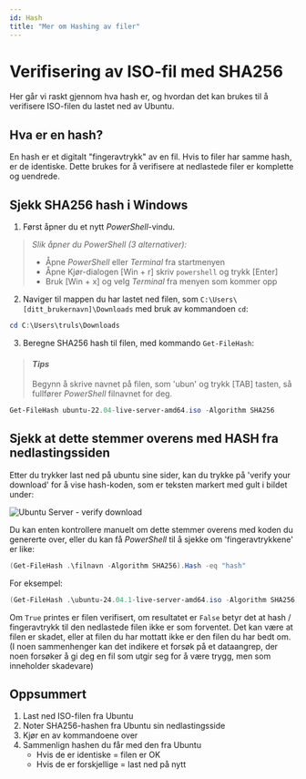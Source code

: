 ```yaml
---
id: Hash
title: "Mer om Hashing av filer"
---
```


# Verifisering av ISO-fil med SHA256

Her går vi raskt gjennom hva hash er, og hvordan det kan
brukes til å verifisere ISO-filen du lastet ned av Ubuntu.

## Hva er en hash?

En hash er et digitalt "fingeravtrykk" av en fil. Hvis to filer har samme hash, er de identiske. Dette brukes for å verifisere at nedlastede filer er komplette og uendrede.

## Sjekk SHA256 hash i Windows

1. Først åpner du et nytt _PowerShell_-vindu.

> _Slik åpner du PowerShell (3 alternativer):_ 
> - Åpne _PowerShell_ eller _Terminal_ fra startmenyen
> - Åpne Kjør-dialogen \[Win + r\] skriv `powershell` og trykk \[Enter\]
> - Bruk \[Win + x\] og velg _Terminal_ fra menyen som kommer opp

2. Naviger til mappen du har lastet ned filen, som
`C:\Users\[ditt_brukernavn]\Downloads` med bruk av kommandoen `cd`:

```powershell
cd C:\Users\truls\Downloads
```

3. Beregne SHA256 hash til filen, med kommando `Get-FileHash`: 

> #### _Tips_
> Begynn å skrive navnet på filen, som 'ubun' og trykk \[TAB\] tasten, 
> så fullfører _PowerShell_ filnavnet for deg. 

```powershell
Get-FileHash ubuntu-22.04-live-server-amd64.iso -Algorithm SHA256
```

## Sjekk at dette stemmer overens med HASH fra nedlastingssiden

Etter du trykker last ned på ubuntu sine sider, kan du trykke på 
'verify your download' for å vise hash-koden, som er teksten markert med
gult i bildet under:

![Ubuntu Server - verify download](/docs/assets/ubuntu-server-verify-dl.png)

Du kan enten kontrollere manuelt om dette stemmer overens med koden du 
genererte over, eller du kan få _PowerShell_ til å sjekke om 'fingeravtrykkene'
er like:

```powershell
(Get-FileHash .\filnavn -Algorithm SHA256).Hash -eq "hash"
```

For eksempel:

```powershell
(Get-FileHash .\ubuntu-24.04.1-live-server-amd64.iso -Algorithm SHA256).Hash -eq "e240e4b801f7bb68c20d1356b60968ad0c33a41d00d828e74ceb3364a0317be9"
```

Om `True` printes er filen verifisert, om resultatet er `False` betyr det at 
hash / fingeravtrykk til den nedlastede filen ikke er som forventet. Det kan være
at filen er skadet, eller at filen du har mottatt ikke er den filen du har
bedt om. (I noen sammenhenger kan det indikere et forsøk på et dataangrep, der
noen forsøker å gi deg en fil som utgir seg for å være trygg, men som inneholder
skadevare)

## Oppsummert
1. Last ned ISO-filen fra Ubuntu
2. Noter SHA256-hashen fra Ubuntu sin nedlastingsside
3. Kjør en av kommandoene over
4. Sammenlign hashen du får med den fra Ubuntu
   - Hvis de er identiske = filen er OK
   - Hvis de er forskjellige = last ned på nytt
